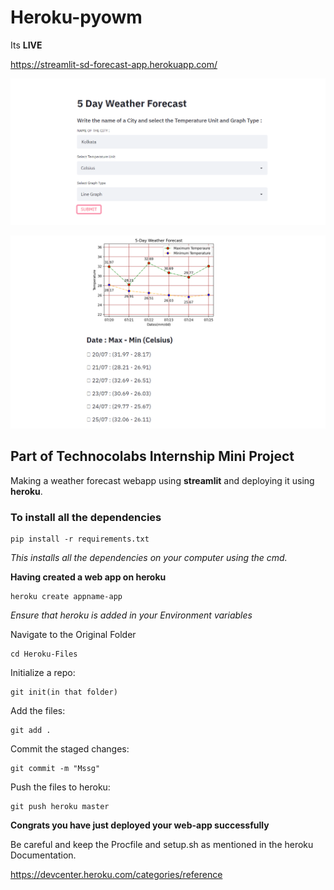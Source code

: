 # Heroku-pyowm

Its **LIVE**

https://streamlit-sd-forecast-app.herokuapp.com/

![Image 1](https://github.com/sd2001/Heroku-pyowm/blob/master/hero1.png)

![Image 2](https://github.com/sd2001/Heroku-pyowm/blob/master/hero2.png)

## Part of Technocolabs Internship Mini Project
Making a weather forecast webapp using **streamlit** and deploying it using **heroku**.

### To install all the dependencies

```terminal
pip install -r requirements.txt
```
*This installs all the dependencies on your computer using the cmd.*

**Having created a web app on heroku**
```terminal
heroku create appname-app
```
*Ensure that heroku is added in your Environment variables*

Navigate to the Original Folder

```terminal
cd Heroku-Files
```

Initialize a repo:

```terminal
git init(in that folder)
```

Add the files:
```terminal
git add .
```
Commit the staged changes:
```terminal
git commit -m "Mssg"
```
Push the files to heroku:
```terminal
git push heroku master
```
**Congrats you have just deployed your web-app successfully**

Be careful and keep the Procfile and setup.sh as mentioned in the heroku Documentation.

https://devcenter.heroku.com/categories/reference

